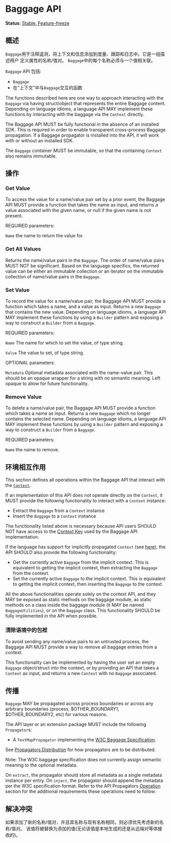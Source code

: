 # Baggage API

**Status**: [Stable, Feature-freeze](../document-status.md)

## 概述

`Baggage`用于注释遥测，将上下文和信息添加到度量、跟踪和日志中。它是一组描述用户
定义属性的名称/值对。 `Baggage`中的每个名称必须与一个值相关联。

`Baggage` API 包括:

- `Baggage`
- 在“上下文”中与`Baggage`交互的函数

The functions described here are one way to approach interacting with the
`Baggage` via having struct/object that represents the entire Baggage content.
Depending on language idioms, a language API MAY implement these functions by
interacting with the baggage via the `Context` directly.

The Baggage API MUST be fully functional in the absence of an installed SDK.
This is required in order to enable transparent cross-process Baggage
propagation. If a Baggage propagator is installed into the API, it will work
with or without an installed SDK.

The `Baggage` container MUST be immutable, so that the containing `Context` also
remains immutable.

## 操作

### Get Value

To access the value for a name/value pair set by a prior event, the Baggage API
MUST provide a function that takes the name as input, and returns a value
associated with the given name, or null if the given name is not present.

REQUIRED parameters:

`Name` the name to return the value for.

### Get All Values

Returns the name/value pairs in the `Baggage`. The order of name/value pairs
MUST NOT be significant. Based on the language specifics, the returned value can
be either an immutable collection or an iterator on the immutable collection of
name/value pairs in the `Baggage`.

### Set Value

To record the value for a name/value pair, the Baggage API MUST provide a
function which takes a name, and a value as input. Returns a new `Baggage` that
contains the new value. Depending on language idioms, a language API MAY
implement these functions by using a `Builder` pattern and exposing a way to
construct a `Builder` from a `Baggage`.

REQUIRED parameters:

`Name` The name for which to set the value, of type string.

`Value` The value to set, of type string.

OPTIONAL parameters:

`Metadata` Optional metadata associated with the name-value pair. This should be
an opaque wrapper for a string with no semantic meaning. Left opaque to allow
for future functionality.

### Remove Value

To delete a name/value pair, the Baggage API MUST provide a function which takes
a name as input. Returns a new `Baggage` which no longer contains the selected
name. Depending on language idioms, a language API MAY implement these functions
by using a `Builder` pattern and exposing a way to construct a `Builder` from a
`Baggage`.

REQUIRED parameters:

`Name` the name to remove.

## 环境相互作用

This section defines all operations within the Baggage API that interact with
the [`Context`](../context/README.md).

If an implementation of this API does not operate directly on the `Context`, it
MUST provide the following functionality to interact with a `Context` instance:

- Extract the `Baggage` from a `Context` instance
- Insert the `Baggage` to a `Context` instance

The functionality listed above is necessary because API users SHOULD NOT have
access to the [Context Key](../context/README.md#create-a-key) used by the
Baggage API implementation.

If the language has support for implicitly propagated `Context` (see
[here](../context/README.md#optional-global-operations)), the API SHOULD also
provide the following functionality:

- Get the currently active `Baggage` from the implicit context. This is
  equivalent to getting the implicit context, then extracting the `Baggage` from
  the context.
- Set the currently active `Baggage` to the implicit context. This is equivalent
  to getting the implicit context, then inserting the `Baggage` to the context.

All the above functionalities operate solely on the context API, and they MAY be
exposed as static methods on the baggage module, as static methods on a class
inside the baggage module (it MAY be named `BaggageUtilities`), or on the
`Baggage` class. This functionality SHOULD be fully implemented in the API when
possible.

### 清除语境中的包袱

To avoid sending any name/value pairs to an untrusted process, the Baggage API
MUST provide a way to remove all baggage entries from a context.

This functionality can be implemented by having the user set an empty `Baggage`
object/struct into the context, or by providing an API that takes a `Context` as
input, and returns a new `Context` with no `Baggage` associated.

## 传播

`Baggage` MAY be propagated across process boundaries or across any arbitrary
boundaries (process, $OTHER_BOUNDARY1, $OTHER_BOUNDARY2, etc) for various
reasons.

The API layer or an extension package MUST include the following `Propagator`s:

- A `TextMapPropagator` implementing the
  [W3C Baggage Specification](https://w3c.github.io/baggage).

See
[Propagators Distribution](../context/api-propagators.md#propagators-distribution)
for how propagators are to be distributed.

Note: The W3C baggage specification does not currently assign semantic meaning
to the optional metadata.

On `extract`, the propagator should store all metadata as a single metadata
instance per entry. On `inject`, the propagator should append the metadata per
the W3C specification format. Refer to the API Propagators
[Operation](../context/api-propagators.md#operations) section for the additional
requirements these operations need to follow.

## 解决冲突

如果添加了新的名称/值对，并且其名称与现有名称相同，则必须优先考虑新的名称/值对。
该值将被替换为添加的值(无论该值是本地生成的还是从远端对等体接收的)。
